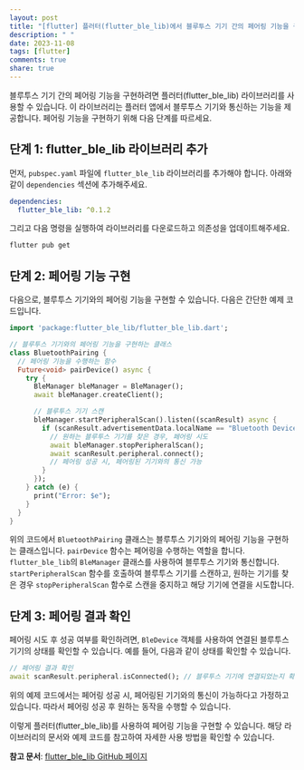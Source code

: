 ```yaml
---
layout: post
title: "[flutter] 플러터(flutter_ble_lib)에서 블루투스 기기 간의 페어링 기능을 구현하는 방법은 무엇인가요?"
description: " "
date: 2023-11-08
tags: [flutter]
comments: true
share: true
---
```


블루투스 기기 간의 페어링 기능을 구현하려면 플러터(flutter_ble_lib) 라이브러리를 사용할 수 있습니다. 이 라이브러리는 플러터 앱에서 블루투스 기기와 통신하는 기능을 제공합니다. 페어링 기능을 구현하기 위해 다음 단계를 따르세요.

## 단계 1: flutter_ble_lib 라이브러리 추가

먼저, `pubspec.yaml` 파일에 `flutter_ble_lib` 라이브러리를 추가해야 합니다. 아래와 같이 `dependencies` 섹션에 추가해주세요.

```yaml
dependencies:
  flutter_ble_lib: ^0.1.2
```

그리고 다음 명령을 실행하여 라이브러리를 다운로드하고 의존성을 업데이트해주세요.

```bash
flutter pub get
```

## 단계 2: 페어링 기능 구현

다음으로, 블루투스 기기와의 페어링 기능을 구현할 수 있습니다. 다음은 간단한 예제 코드입니다.

```dart
import 'package:flutter_ble_lib/flutter_ble_lib.dart';

// 블루투스 기기와의 페어링 기능을 구현하는 클래스
class BluetoothPairing {
  // 페어링 기능을 수행하는 함수
  Future<void> pairDevice() async {
    try {
      BleManager bleManager = BleManager();
      await bleManager.createClient();

      // 블루투스 기기 스캔
      bleManager.startPeripheralScan().listen((scanResult) async {
        if (scanResult.advertisementData.localName == "Bluetooth Device Name") {
          // 원하는 블루투스 기기를 찾은 경우, 페어링 시도
          await bleManager.stopPeripheralScan();
          await scanResult.peripheral.connect();
          // 페어링 성공 시, 페어링된 기기와의 통신 가능
        }
      });
    } catch (e) {
      print("Error: $e");
    }
  }
}
```

위의 코드에서 `BluetoothPairing` 클래스는 블루투스 기기와의 페어링 기능을 구현하는 클래스입니다. `pairDevice` 함수는 페어링을 수행하는 역할을 합니다. `flutter_ble_lib`의 `BleManager` 클래스를 사용하여 블루투스 기기와 통신합니다. `startPeripheralScan` 함수를 호출하여 블루투스 기기를 스캔하고, 원하는 기기를 찾은 경우 `stopPeripheralScan` 함수로 스캔을 중지하고 해당 기기에 연결을 시도합니다.

## 단계 3: 페어링 결과 확인

페어링 시도 후 성공 여부를 확인하려면, `BleDevice` 객체를 사용하여 연결된 블루투스 기기의 상태를 확인할 수 있습니다. 예를 들어, 다음과 같이 상태를 확인할 수 있습니다.

```dart
// 페어링 결과 확인
await scanResult.peripheral.isConnected(); // 블루투스 기기에 연결되었는지 확인
```

위의 예제 코드에서는 페어링 성공 시, 페어링된 기기와의 통신이 가능하다고 가정하고 있습니다. 따라서 페어링 성공 후 원하는 동작을 수행할 수 있습니다.

이렇게 플러터(flutter_ble_lib)를 사용하여 페어링 기능을 구현할 수 있습니다. 해당 라이브러리의 문서와 예제 코드를 참고하여 자세한 사용 방법을 확인할 수 있습니다.

**참고 문서**: [flutter_ble_lib GitHub 페이지](https://github.com/Polidea/flutter_ble_lib)